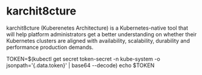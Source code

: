 # karchit8cture
karchit8cture (Kuberenetes Architecture) is a Kubernetes-native tool that will help platform administrators get a better understanding on whether their Kubernetes clusters are aligned with availability, scalability, durability and performance production demands.   

TOKEN=$(kubectl get secret token-secret -n kube-system -o jsonpath='{.data.token}' | base64 --decode)
echo $TOKEN